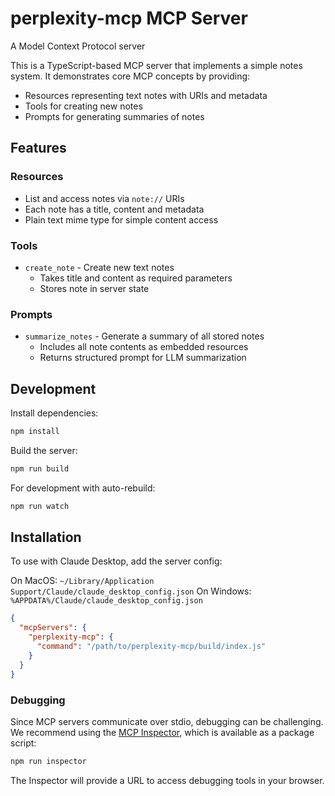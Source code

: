 # perplexity-mcp MCP Server

A Model Context Protocol server

This is a TypeScript-based MCP server that implements a simple notes system. It demonstrates core MCP concepts by providing:

- Resources representing text notes with URIs and metadata
- Tools for creating new notes
- Prompts for generating summaries of notes

## Features

### Resources
- List and access notes via `note://` URIs
- Each note has a title, content and metadata
- Plain text mime type for simple content access

### Tools
- `create_note` - Create new text notes
  - Takes title and content as required parameters
  - Stores note in server state

### Prompts
- `summarize_notes` - Generate a summary of all stored notes
  - Includes all note contents as embedded resources
  - Returns structured prompt for LLM summarization

## Development

Install dependencies:
```bash
npm install
```

Build the server:
```bash
npm run build
```

For development with auto-rebuild:
```bash
npm run watch
```

## Installation

To use with Claude Desktop, add the server config:

On MacOS: `~/Library/Application Support/Claude/claude_desktop_config.json`
On Windows: `%APPDATA%/Claude/claude_desktop_config.json`

```json
{
  "mcpServers": {
    "perplexity-mcp": {
      "command": "/path/to/perplexity-mcp/build/index.js"
    }
  }
}
```

### Debugging

Since MCP servers communicate over stdio, debugging can be challenging. We recommend using the [MCP Inspector](https://github.com/modelcontextprotocol/inspector), which is available as a package script:

```bash
npm run inspector
```

The Inspector will provide a URL to access debugging tools in your browser.
